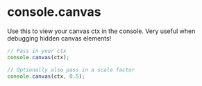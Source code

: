 # console.canvas
Use this to view your canvas ctx in the console. Very useful when debugging hidden canvas elements!

```js
// Pass in your ctx
console.canvas(ctx);

// Optionally also pass in a scale factor
console.canvas(ctx, 0.5);
```
